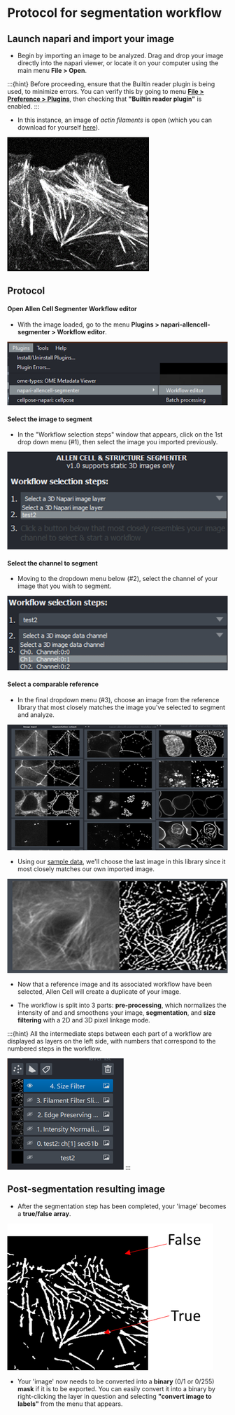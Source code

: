 # Protocol for segmentation workflow

## Launch napari and import your image

- Begin by importing an image to be analyzed. Drag and drop your image directly into the napari viewer, or locate it on your computer using the main menu **File > Open**. 

:::{hint}
Before proceeding, ensure that the Builtin reader plugin is being used, to minimize errors. You can verify this by going to menu [**File > Preference > Plugins**](images/preferences-plugin.png), then checking that **"Builtin reader plugin"** is enabled. 
:::
<!-- I am not sure exactly what the previous hint means.  I could not find a "Builtin ready plugin."  I found "get_reader." -->

- In this instance, an image of *actin filaments* is open (which you can download for yourself [here](https://github.com/chanzuckerberg/napari-segmentation-workshop/raw/main/content/workflow/images/Allen-Cell-Segmenter-Sample-Data.tif)). 

![Sample data of actin filaments](images/allencell-2.png)

## Protocol

#### Open Allen Cell Segmenter Workflow editor

- With the image loaded, go to the menu **Plugins > napari-allencell-segmenter > Workflow editor**. 

![Workflow editor for Allen Cell Segmenter in napari viewer](images/allencell-3.png)

#### Select the image to segment

- In the "Workflow selection steps" window that appears, click on the 1st drop down menu (#1), then select the image you imported previously. 

![Workflow editor image selection](images/allencell-4.png)

#### Select the channel to segment

- Moving to the dropdown menu below (#2), select the channel of your image that you wish to segment. 

![Workflow editor channel selection](images/allencell-5.png)

#### Select a comparable reference 

- In the final dropdown menu (#3), choose an image from the reference library that most closely matches the image you've selected to segment and analyze.

![Reference library of images in Allen Cell Segmenter](images/allencell-6.png)

- Using our [sample data](https://github.com/chanzuckerberg/napari-segmentation-workshop/raw/main/content/workflow/images/Allen-Cell-Segmenter-Sample-Data.tif), we'll choose the last image in this library since it most closely matches our own imported image. 

![Choosing a comparable image from the Allen Cell Segmenter reference library of images](images/allencell-7.png)

- Now that a reference image and its associated workflow have been selected, Allen Cell will create a duplicate of your image. 

- The workflow is split into 3 parts: **pre-processing**, which normalizes the intensity of and and smoothens your image, **segmentation**, and **size filtering** with a 2D and 3D pixel linkage mode. 

:::{hint}
All the intermediate steps between each part of a workflow are displayed as layers on the left side, with numbers that correspond to the numbered steps in the workflow.

![Intermediate steps of Allen Cell Segmenter as layers in napari viewer](images/allencell-8.png)
:::

## Post-segmentation resulting image

- After the segmentation step has been completed, your 'image' becomes a **true/false array**. 
 
![Intermediate steps of Allen Cell Segmenter as layers in napari viewer](images/allencell-9.png)

- Your 'image' now needs to be converted into a **binary** (0/1 or 0/255) **mask** if it is to be exported. You can easily convert it into a binary by right-clicking the layer in question and selecting **"convert image to labels"** from the menu that appears. 
